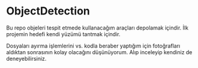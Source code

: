 # ObjectDetection

Bu repo objeleri tespit etmede kullanacağım araçları depolamak içindir. İlk projemin hedefi kendi yüzümü tantmak içindir. 

Dosyaları ayırma işlemlerini vs. kodla beraber yaptığım için fotoğrafları aldıktan sonrasının kolay olacağını düşünüyorum. Alıp inceleyip kendiniz de deneyebilirsiniz.
